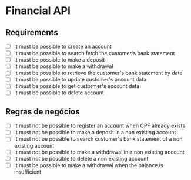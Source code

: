 # Financial API

## Requirements

- [ ] It must be possible to create an account
- [ ] It must be possible to search fetch the customer's bank statement
- [ ] It must be possible to make a deposit
- [ ] It must be possible to make a withdrawal
- [ ] It must be possible to retrieve the customer's bank statement by date
- [ ] It must be possible to update customer's account data
- [ ] It must be possible to get custormer's account data
- [ ] It must be possible to delete account

## Regras de negócios

- [ ] It must not be possible to register an account when CPF already exists
- [ ] It must not be possible to make a deposit in a non existing account
- [ ] It must not be possible to search customer's bank statement of a non existing account
- [ ] It must not be possible to make a withdrawal in a non existing account
- [ ] It must not be possible to delete a non existing account
- [ ] It must be possible to make a withdrawal when the balance is insufficient
